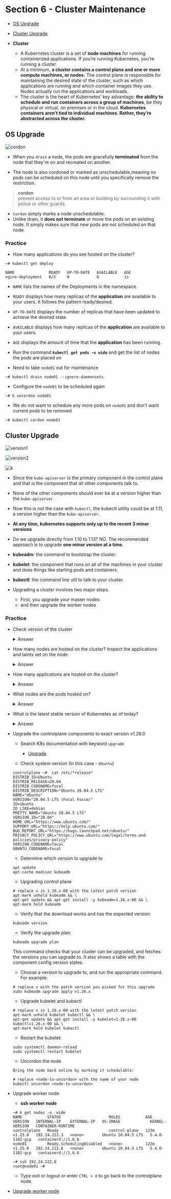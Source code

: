 # Section 6 - Cluster Maintenance
- [OS Upgrade](#OS-Upgrade)  
- [Cluster Upgrade](#Cluster-Upgrade)  

- **Cluster**
    - A Kubernetes cluster is a set of **node machines** for running containerized applications. If you’re running Kubernetes, you’re running a cluster.
    - At a minimum, **a cluster contains a control plane and one or more compute machines, or nodes.** The control plane is responsible for maintaining the desired state of the cluster, such as which applications are running and which container images they use. Nodes actually run the applications and workloads.
    - The cluster is the heart of Kubernetes’ key advantage: **the ability to schedule and run containers across a group of machines**, be they physical or virtual, on premises or in the cloud. **Kubernetes containers aren’t tied to individual machines. Rather, they’re abstracted across the cluster.**

## OS Upgrade
![cordon](https://github.com/kodekloudhub/certified-kubernetes-administrator-course/blob/master/images/drain.PNG)

- When you `drain` a node, the pods are gracefully **terminated** from the node that they're on and recreated on another.

- The node is also cordoned or marked as unschedulable,meaning no pods can be scheduled on this node until you specifically remove the restriction.

> **cordon**  
> prevent access to or from an area or building by surrounding it with police or other guards.


- `Cordon` simply marks a node unschedulable.
- Unlike drain, it **does not terminate** or move the pods on an existing node. It simply makes sure that new pods are not scheduled on that node.

### Practice
- How many applications do you see hosted on the cluster?

```console
~# kubectl get deploy
```

```
NAME               READY   UP-TO-DATE   AVAILABLE   AGE
nginx-deployment   0/3     0            0           1s
```

- `NAME` lists the names of the Deployments in the namespace.
- `READY` displays how many replicas of the **application** are available to your users. It follows the pattern ready/desired.
- `UP-TO-DATE` displays the number of replicas that have been updated to achieve the desired state.
- `AVAILABLE` displays how many replicas of the **application** are available to your users.
- `AGE` displays the amount of time that the **application** has been running.

- Run the command **`kubectl get pods -o wide`** and get the list of nodes the pods are placed on

- Need to take `node01` out for maintenance

```console
~# kubectl drain node01 --ignore-daemonsets
```

- Configure the `node01` to be scheduled again

```console
~# k uncordon node01
```

- We do not want to schedule any more pods on `node01` and don't want current pods to be removed
```console
~# kubectl cordon node01 
```

## Cluster Upgrade

![version1](https://github.com/kodekloudhub/certified-kubernetes-administrator-course/blob/master/images/kgn.PNG)

![version2](https://github.com/kodekloudhub/certified-kubernetes-administrator-course/blob/master/images/mmp.PNG)

![k](https://github.com/kodekloudhub/certified-kubernetes-administrator-course/blob/master/images/up2.PNG)

- Since the `kube-apiserver` is the primary component in the control plane and that is the component that all other components talk to.

- None of the other components should ever be at a version higher than the `kube-apiserver`.

- Now this is not the case with `kubectl`, the kubectl utility could be at 1.11, a version higher than the `kube-apiserver`.

- **At any time, kubernetes supports only up to the recent 3 minor versions**

- Do we upgrade directly from 1.10 to 1.13?  NO. The recommended approach is to upgrade **one minor version at a time.**

<!--
kubeadm: 클러스터를 부트스트랩하는 명령이다.

부스트랩 : " 입력 장치에서 프로그램의 나머지 부분을 도입할 수 있도록 하는 몇 가지 초기 지침을 통해 프로그램을 컴퓨터에 로드하는 기술이다."

저희 환경에서 부트스트랩은 쿠버네티스 클러스터를 초기화하는데 진행하는 절차로 보시면 될 것 같습니다. 컨테이너로 서비스를 위한 환경을 구성하기 위해 클러스터가 구성될 수 있도록 init과 join을 수행해 컨테이너 실행환경을  준비합니다.

kubelet: 클러스터의 모든 머신에서 실행되는 파드와 컨테이너 시작과 같은 작업을 수행하는 컴포넌트이다.

kubectl: 클러스터와 통신하기 위한 커맨드 라인 유틸리티이다.
-->

- **kubeadm**: the command to bootstrap the cluster.

- **kubelet**: the component that runs on all of the machines in your cluster and does things like starting pods and containers.

- **kubectl**: the command line util to talk to your cluster.

- Upgrading a cluster involves two major steps.
    - First, you upgrade your master nodes
    - and then upgrade the worker nodes

### Practice

- Check version of the cluster
  <details>
  <summary>Answer</summary>
  ```console
  ~# k get nodes
    NAME           STATUS   ROLES           AGE   VERSION
    controlplane   Ready    control-plane   93m   v1.25.0
    node01         Ready    <none>          92m   v1.25.0
  ```
  </details>
  
- How many nodes are hosted on the cluster? Inspect the applications and taints set on the node

  <details>
  <summary>Answer</summary>

  ```console
  ~# k describe node | grep Taints
  Taints:      <none>
  Taints:      <none>
  ```
  </details>
  
- How many applications are hosted on the cluster?

  <details>
  <summary>Answer</summary>

  ```console
  ~#  k get deploy
    NAME   READY   UP-TO-DATE   AVAILABLE   AGE
    blue   5/5     5            5           9m
  ```

  </details>

- What nodes are the pods hosted on?

  <details>
  <summary>Answer</summary>

  ```console
  ~# kubectl get pods -o wide
    NAME                    READY   STATUS    RESTARTS   AGE   IP           NODE           NOMINATED NODE   READINESS GATES
    blue-5db6db69f7-5c5sf   1/1     Running   0          16m   10.244.0.5   controlplane   <none>           <none>
    blue-5db6db69f7-896np   1/1     Running   0          16m   10.244.1.3   node01         <none>           <none>
    blue-5db6db69f7-9vfwq   1/1     Running   0          16m   10.244.1.4   node01         <none>           <none>
    blue-5db6db69f7-pv4rc   1/1     Running   0          16m   10.244.1.2   node01         <none>           <none>
    blue-5db6db69f7-r59wh   1/1     Running   0          16m   10.244.0.4   controlplane   <none>           <none>

  ~#  k describe pod | grep Node:
    Node:             controlplane/192.24.71.12
    Node:             node01/192.24.71.3
    Node:             node01/192.24.71.3
    Node:             node01/192.24.71.3
    Node:             controlplane/192.24.71.12
  ```
  </details>

- What is the latest stable version of Kubernetes as of today?

  <details>
  <summary>Answer</summary>

  ```console
  ~# kubeadm upgrade plan 
  ```
  
  </details>
  

- Upgrade the controlplane components to exact version v1.26.0

    - Search K8s documentation with keyword `upgrade`
        - [Upgrade](https://kubernetes.io/docs/tasks/administer-cluster/kubeadm/kubeadm-upgrade/)

    - Check system version (In this case - `Ubuntu`)

    ```console
    controlplane ~#  cat /etc/*release*
    DISTRIB_ID=Ubuntu
    DISTRIB_RELEASE=20.04
    DISTRIB_CODENAME=focal
    DISTRIB_DESCRIPTION="Ubuntu 20.04.5 LTS"
    NAME="Ubuntu"
    VERSION="20.04.5 LTS (Focal Fossa)"
    ID=ubuntu
    ID_LIKE=debian
    PRETTY_NAME="Ubuntu 20.04.5 LTS"
    VERSION_ID="20.04"
    HOME_URL="https://www.ubuntu.com/"
    SUPPORT_URL="https://help.ubuntu.com/"
    BUG_REPORT_URL="https://bugs.launchpad.net/ubuntu/"
    PRIVACY_POLICY_URL="https://www.ubuntu.com/legal/terms-and-policies/privacy-policy"
    VERSION_CODENAME=focal
    UBUNTU_CODENAME=focal
    ```

    - Determine which version to upgrade to
    ```console
    apt update
    apt-cache madison kubeadm
    ```

    - Upgrading control plane
    ```
    # replace x in 1.26.x-00 with the latest patch version
    apt-mark unhold kubeadm && \
    apt-get update && apt-get install -y kubeadm=1.26.x-00 && \
    apt-mark hold kubeadm
    ```

    - Verify that the download works and has the expected version:
    ```console
    kubeadm version
    ```
    - Verify the upgrade plan:
    ```console
    kubeadm upgrade plan
    ```
    This command checks that your cluster can be upgraded, and fetches the versions you can upgrade to. It also shows a table with the component config version states.


    - Choose a version to upgrade to, and run the appropriate command. For example:
    ```console
    # replace x with the patch version you picked for this upgrade
    sudo kubeadm upgrade apply v1.26.x
    ```

    - Upgrade kubelet and kubectl
    ```
    # replace x in 1.26.x-00 with the latest patch version
    apt-mark unhold kubelet kubectl && \
    apt-get update && apt-get install -y kubelet=1.26.x-00 kubectl=1.26.x-00 && \
    apt-mark hold kubelet kubectl
    ```

    - Restart the kubelet:
    ```console
    sudo systemctl daemon-reload
    sudo systemctl restart kubelet
    ```

    - Uncordon the node
    ```console
    Bring the node back online by marking it schedulable:

    # replace <node-to-uncordon> with the name of your node
    kubectl uncordon <node-to-uncordon>
    ```    

- Upgrade worker node
    - **ssh worker node**
    
    ```console
    ~# k get nodes -o  wide
    NAME           STATUS                     ROLES           AGE    VERSION   INTERNAL-IP    EXTERNAL-IP   OS-IMAGE             KERNEL-VERSION   CONTAINER-RUNTIME
    controlplane   Ready                      control-plane   123m   v1.25.0   192.24.222.3   <none>        Ubuntu 20.04.5 LTS   5.4.0-1102-gcp   containerd://1.6.6
    node01         Ready,SchedulingDisabled   <none>          122m   v1.25.0   192.24.222.6   <none>        Ubuntu 20.04.5 LTS   5.4.0-1102-gcp   containerd://1.6.6

    ~# ssh 192.24.222.6
    root@node01 ~#  
    ```

    - Type exit or logout or enter `CTRL + d` to go back to the controlplane node.

- [Upgrade worker node](https://kubernetes.io/docs/tasks/administer-cluster/kubeadm/upgrading-linux-nodes/01)

